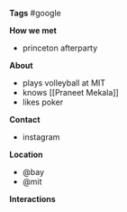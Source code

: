 **Tags**
#google

**How we met**
- princeton afterparty

**About**
- plays volleyball at MIT
- knows [[Praneet Mekala]]
- likes poker 

**Contact**
- instagram

**Location**
- @bay
- @mit

**Interactions**